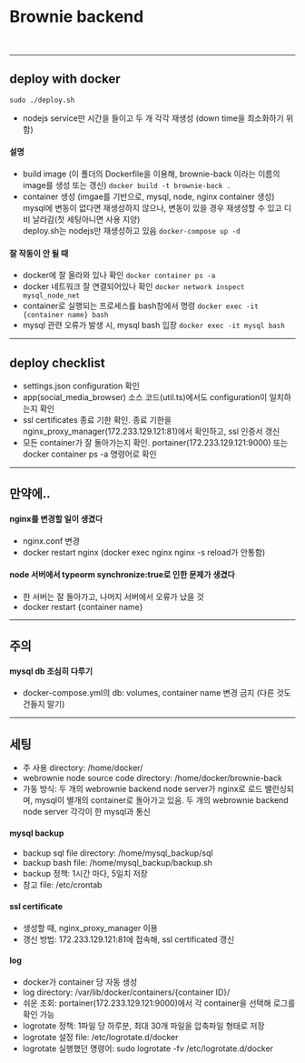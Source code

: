 # Brownie backend
</br>

---
## deploy with docker
``` sudo ./deploy.sh ```  
- nodejs service만 시간을 들이고 두 개 각각 재생성 (down time을 최소화하기 위함)
#### 설명
- build image (이 폴더의 Dockerfile을 이용해, brownie-back 이라는 이름의 image를 생성 또는 갱신)
``` docker build -t brownie-back . ```  
- container 생성 (imgae를 기반으로, mysql, node, nginx container 생성)
</br> mysql에 변동이 없다면 재생성하지 않으나, 변동이 있을 경우 재생성할 수 있고 디비  날라감(첫 세팅아니면 사용 지양) 
</br> deploy.sh는 nodejs만 재생성하고 있음
``` docker-compose up -d ```  

#### 잘 작동이 안 될 때
- docker에 잘 올라와 있나 확인
``` docker container ps -a ```
- docker 네트워크 잘 연결되어있나 확인
``` docker network inspect mysql_node_net ```
- container로 실행되는 프로세스를 bash창에서 명령
``` docker exec -it {container name} bash ```
- mysql 관련 오류가 발생 시, mysql bash 입장
``` docker exec -it mysql bash ```

---

## deploy checklist
- settings.json configuration 확인
- app(social_media_browser) 소스 코드(util.ts)에서도 configuration이 일치하는지 확인
- ssl certificates 종료 기한 확인. 종료 기한을 nginx_proxy_manager(172.233.129.121:81)에서 확인하고, ssl 인증서 갱신
- 모든 container가 잘 돌아가는지 확인. portainer(172.233.129.121:9000) 또는 docker container ps -a 명령어로 확인

---

## 만약에..
#### nginx를 변경할 일이 생겼다
- nginx.conf 변경
- docker restart nginx (docker exec nginx nginx -s reload가 안통함)
#### node 서버에서 typeorm synchronize:true로 인한 문제가 생겼다
- 한 서버는 잘 돌아가고, 나머지 서버에서 오류가 났을 것
- docker restart {container name}
---
## 주의
#### mysql db 조심히 다루기
- docker-compose.yml의 db: volumes, container name 변경 금지 (다른 것도 건들지 말기)
---

## 세팅
- 주 사용 directory: /home/docker/
- webrownie node source code directory: /home/docker/brownie-back
- 가동 방식: 두 개의 webrownie backend node server가 nginx로 로드 밸런싱되며, mysql이 별개의 container로 돌아가고 있음. 두 개의 webrownie backend node server 각각이 한 mysql과 통신
#### mysql backup
- backup sql file directory: /home/mysql_backup/sql
- backup bash file: /home/mysql_backup/backup.sh
- backup 정책: 1시간 마다, 5일치 저장
- 참고 file: /etc/crontab

#### ssl certificate
- 생성할 때, nginx_proxy_manager 이용
- 갱신 방법: 172.233.129.121:81에 접속해, ssl certificated 갱신

#### log
- docker가 container 당 자동 생성
- log directory: /var/lib/docker/containers/{container ID}/
- 쉬운 조회: portainer(172.233.129.121:9000)에서 각 container을 선택해 로그를 확인 가능
- logrotate 정책: 1파일 당 하루분, 최대 30개 파일을 압축파일 형태로 저장
- logrotate 설정 file: /etc/logrotate.d/docker 
- logrotate 실행했던 명령어: sudo logrotate -fv /etc/logrotate.d/docker
